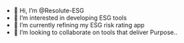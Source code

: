 - 👋 Hi, I’m @Resolute-ESG
- 👀 I’m interested in developing ESG tools
- 🌱 I’m currently refining my ESG risk rating app
- 💞️ I’m looking to collaborate on tools that deliver Purpose..

<!---
Resolute-ESG/Resolute-ESG is a ✨ special ✨ repository because its `README.md` (this file) appears on your GitHub profile.
You can click the Preview link to take a look at your changes.
--->

